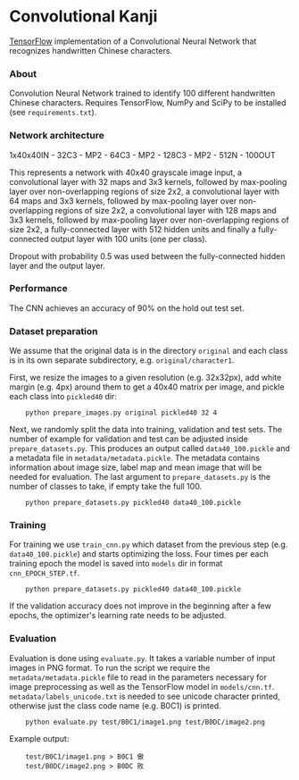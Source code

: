 Convolutional Kanji
====

[TensorFlow](https://www.tensorflow.org/) implementation of a Convolutional Neural Network that recognizes handwritten Chinese characters.


### About

Convolution Neural Network trained to identify 100 different handwritten Chinese characters. Requires TensorFlow, NumPy and SciPy to be installed (see `requirements.txt`).

### Network architecture

1x40x40IN - 32C3 - MP2 - 64C3 - MP2 - 128C3 - MP2 - 512N - 100OUT


This represents a network with 40x40 grayscale image input,
a convolutional layer with 32 maps and 3x3 kernels, followed by max-pooling layer over non-overlapping regions of size 2x2,
a convolutional layer with 64 maps and 3x3 kernels, followed by max-pooling layer over non-overlapping regions of size 2x2,
a convolutional layer with 128 maps and 3x3 kernels, followed by max-pooling layer over non-overlapping regions of size 2x2,
a fully-connected layer with 512 hidden units and finally a fully-connected output layer with 100 units (one per class).

Dropout with probability 0.5 was used between the fully-connected hidden layer and the output layer.


### Performance

The CNN achieves an accuracy of 90% on the hold out test set.


### Dataset preparation

We assume that the original data is in the directory `original` and each class is in its own separate subdirectory, e.g. `original/character1`.

First, we resize the images to a given resolution (e.g. 32x32px), add white margin (e.g. 4px) around them to get a 40x40 matrix per image, and pickle each class into `pickled40` dir:

        python prepare_images.py original pickled40 32 4

Next, we randomly split the data into training, validation and test sets. The number of example for validation and test can be adjusted inside `prepare_datasets.py`. This produces an output called `data40_100.pickle` and a metadata file in `metadata/metadata.pickle`. The metadata contains information about image size, label map and mean image that will be needed for evaluation. The last argument to `prepare_datasets.py` is the number of classes to take, if empty take the full 100. 

        python prepare_datasets.py pickled40 data40_100.pickle

### Training

For training we use `train_cnn.py` which dataset from the previous step (e.g. `data40_100.pickle`) and starts optimizing the loss. Four times per each training epoch the model is saved into `models` dir in format `cnn_EPOCH_STEP.tf`.

        python prepare_datasets.py pickled40 data40_100.pickle

If the validation accuracy does not improve in the beginning after a few epochs, the optimizer's learning rate needs to be adjusted.

### Evaluation

Evaluation is done using `evaluate.py`. It takes a variable number of input images in PNG format. To run the script we require the `metadata/metadata.pickle` file to read in the parameters necessary for image preprocessing as well as the TensorFlow model in `models/cnn.tf`. `metadata/labels_unicode.txt` is needed to see unicode character printed, otherwise just the class code name (e.g. B0C1) is printed.

        python evaluate.py test/B0C1/image1.png test/B0DC/image2.png

Example output:
        
        test/B0C1/image1.png > B0C1 傲
        test/B0DC/image2.png > B0DC 败
